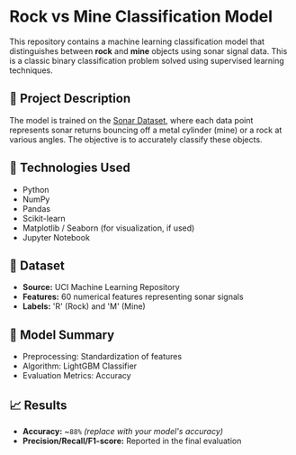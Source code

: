 # Rock vs Mine Classification Model

This repository contains a machine learning classification model that distinguishes between **rock** and **mine** objects using sonar signal data. This is a classic binary classification problem solved using supervised learning techniques.

## 📌 Project Description

The model is trained on the [Sonar Dataset](https://archive.ics.uci.edu/ml/datasets/connectionist+bench+sonar+mines+vs.+rocks), where each data point represents sonar returns bouncing off a metal cylinder (mine) or a rock at various angles. The objective is to accurately classify these objects.

## 🚀 Technologies Used

- Python
- NumPy
- Pandas
- Scikit-learn
- Matplotlib / Seaborn (for visualization, if used)
- Jupyter Notebook

## 📂 Dataset

- **Source:** UCI Machine Learning Repository
- **Features:** 60 numerical features representing sonar signals
- **Labels:** 'R' (Rock) and 'M' (Mine)

## 🧠 Model Summary

- Preprocessing: Standardization of features
- Algorithm:  LightGBM Classifier
- Evaluation Metrics: Accuracy

## 📈 Results

- **Accuracy:** ~`88%` _(replace with your model's accuracy)_
- **Precision/Recall/F1-score:** Reported in the final evaluation


